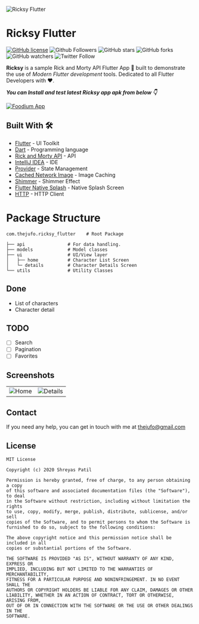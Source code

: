 ![Ricksy Flutter](https://i.imgur.com/X3ECxgr.png)

# Ricksy Flutter

[![GitHub license](https://img.shields.io/badge/License-MIT-blue.svg)](LICENSE)
![Github Followers](https://img.shields.io/github/followers/PatilShreyas?label=Follow&style=social)
![GitHub stars](https://img.shields.io/github/stars/thejufo/Ricksy-Flutter?style=social)
![GitHub forks](https://img.shields.io/github/forks/thejufo/Ricksy-Flutter?style=social)
![GitHub watchers](https://img.shields.io/github/watchers/thejufo/Ricksy-Flutter?style=social)
![Twitter Follow](https://img.shields.io/twitter/follow/thejufo?label=Follow&style=social)


**Ricksy** is a sample Rick and Morty API Flutter App 📱 built to demonstrate the use of *Modern Flutter development* tools. Dedicated to all Flutter Developers with ❤️.

***You can Install and test latest Ricksy app apk from below 👇***


[![Foodium App](https://img.shields.io/badge/Ricksy-Flutter-red.svg?style=for-the-badge&logo=flutter)](https://github.com/thejufo/Ricksy-Flutter/releases/)


## Built With 🛠
- [Flutter](https://flutter.dev/) - UI Toolkit
- [Dart](https://dart.dev/) - Programming language
- [Rick and Morty API](https://rickandmortyapi.com/) - API
- [IntelliJ IDEA](https://www.jetbrains.com/idea/) - IDE
- [Provider](https://pub.dev/packages/provider) - State Management
- [Cached Network Image](https://pub.dev/packages/cached_network_image) - Image Caching
- [Shimmer](https://pub.dev/packages/shimmer) - Shimmer Effect
- [Flutter Native Splash](https://pub.dev/packages/flutter_native_splash) - Native Splash Screen
- [HTTP](https://pub.dev/packages/http) - HTTP Client

# Package Structure

    com.thejufo.ricksy_flutter    # Root Package

    ├── api                # For data handling.
    ├── models             # Model classes
    ├── ui                 # UI/View layer
    │   ├── home           # Character List Screen 
    │   └─ details         # Character Details Screen
    └── utils              # Utility Classes

## Done
- List of characters
- Character detail

## TODO
- [ ] Search
- [ ] Pagination
- [ ] Favorites

## Screenshots

|  |  |
| ------ |-------------|
| ![Home](https://i.imgur.com/PzC5ZLa.png) | ![Details](https://i.imgur.com/OQ2F5P7.png) |

## Contact
If you need any help, you can get in touch with me at [thejufo@gmail.com](thejufo@gmail.com)

## License

```
MIT License

Copyright (c) 2020 Shreyas Patil

Permission is hereby granted, free of charge, to any person obtaining a copy
of this software and associated documentation files (the "Software"), to deal
in the Software without restriction, including without limitation the rights
to use, copy, modify, merge, publish, distribute, sublicense, and/or sell
copies of the Software, and to permit persons to whom the Software is
furnished to do so, subject to the following conditions:

The above copyright notice and this permission notice shall be included in all
copies or substantial portions of the Software.

THE SOFTWARE IS PROVIDED "AS IS", WITHOUT WARRANTY OF ANY KIND, EXPRESS OR
IMPLIED, INCLUDING BUT NOT LIMITED TO THE WARRANTIES OF MERCHANTABILITY,
FITNESS FOR A PARTICULAR PURPOSE AND NONINFRINGEMENT. IN NO EVENT SHALL THE
AUTHORS OR COPYRIGHT HOLDERS BE LIABLE FOR ANY CLAIM, DAMAGES OR OTHER
LIABILITY, WHETHER IN AN ACTION OF CONTRACT, TORT OR OTHERWISE, ARISING FROM,
OUT OF OR IN CONNECTION WITH THE SOFTWARE OR THE USE OR OTHER DEALINGS IN THE
SOFTWARE.
```